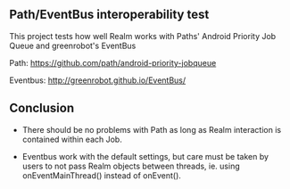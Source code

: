 ## Path/EventBus interoperability test

This project tests how well Realm works with Paths' Android Priority Job Queue and greenrobot's EventBus

Path: https://github.com/path/android-priority-jobqueue

Eventbus: http://greenrobot.github.io/EventBus/

## Conclusion

- There should be no problems with Path as long as Realm interaction is contained within each Job.

- Eventbus work with the default settings, but care must be taken by users to not pass Realm objects
  between threads, ie. using onEventMainThread() instead of onEvent().
